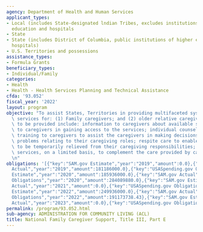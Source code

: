 ```yaml
---
agency: Department of Health and Human Services
applicant_types:
- Local (includes State-designated lndian Tribes, excludes institutions of higher
  education and hospitals
- State
- State (includes District of Columbia, public institutions of higher education and
  hospitals)
- U.S. Territories and possessions
assistance_types:
- Formula Grants
beneficiary_types:
- Individual/Family
categories:
- Health
- Health - Health Services Planning and Technical Assistance
cfda: '93.052'
fiscal_year: '2022'
layout: program
objective: "To assist States, Territories in providing multifaceted systems of support\
  \ services for: (1) Family caregivers; and (2) older relative caregivers. Services\
  \ to be provided include: information to caregivers about available services; assistance\
  \ to caregivers in gaining access to the services; individual counseling, and caregiver\
  \ training to caregivers to assist the caregivers in making decisions and solving\
  \ problems relating to their caregiving roles; respite care to enable caregivers\
  \ to be temporarily relieved from their caregiving responsibilities; and supplemental\
  \ services, on a limited basis, to complement the care provided by caregivers.\r\
  \n"
obligations: '[{"key":"SAM.gov Estimate","year":"2019","amount":0.0},{"key":"SAM.gov
  Actual","year":"2019","amount":181186000.0},{"key":"USASpending.gov Obligations","year":"2019","amount":179303732.0},{"key":"SAM.gov
  Estimate","year":"2020","amount":185936000.0},{"key":"SAM.gov Actual","year":"2020","amount":185936000.0},{"key":"USASpending.gov
  Obligations","year":"2020","amount":284089880.0},{"key":"SAM.gov Estimate","year":"2021","amount":188936000.0},{"key":"SAM.gov
  Actual","year":"2021","amount":0.0},{"key":"USASpending.gov Obligations","year":"2021","amount":329834843.89},{"key":"SAM.gov
  Estimate","year":"2022","amount":249936000.0},{"key":"SAM.gov Actual","year":"2022","amount":0.0},{"key":"USASpending.gov
  Obligations","year":"2022","amount":191173738.43},{"key":"SAM.gov Estimate","year":"2023","amount":0.0},{"key":"SAM.gov
  Actual","year":"2023","amount":0.0},{"key":"USASpending.gov Obligations","year":"2023","amount":185990459.46}]'
permalink: /program/93.052.html
sub-agency: ADMINISTRATION FOR COMMUNITY LIVING (ACL)
title: National Family Caregiver Support, Title III, Part E
---
```

